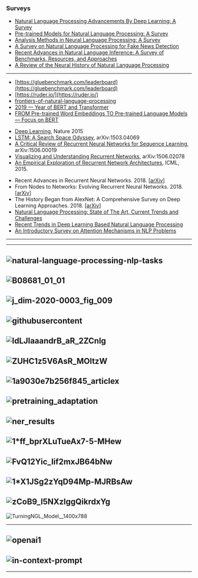 ### Surveys

- [Natural Language Processing Advancements By Deep Learning: A Survey](https://arxiv.org/abs/2003.01200)
- [Pre-trained Models for Natural Language Processing: A Survey](https://arxiv.org/abs/2003.08271)
- [Analysis Methods in Neural Language Processing: A Survey](https://arxiv.org/abs/1812.08951)
- [A Survey on Natural Language Processing for Fake News Detection](https://arxiv.org/pdf/1811.00770.pdf)
- [Recent Advances in Natural Language Inference: A Survey of Benchmarks, Resources, and Approaches](https://arxiv.org/abs/1904.01172)
- [A Review of the Neural History of Natural Language Processing](https://ruder.io/a-review-of-the-recent-history-of-nlp/)
------------

- [https://gluebenchmark.com/leaderboard](https://gluebenchmark.com/leaderboard)
- [https://ruder.io/](https://ruder.io/)
- [frontiers-of-natural-language-processing](https://www.slideshare.net/SebastianRuder/frontiers-of-natural-language-processing)
- [2019 — Year of BERT and Transformer](https://towardsdatascience.com/2019-year-of-bert-and-transformer-f200b53d05b9)
- [FROM Pre-trained Word Embeddings TO Pre-trained Language Models — Focus on BERT](https://towardsdatascience.com/from-pre-trained-word-embeddings-to-pre-trained-language-models-focus-on-bert-343815627598)
* [Deep Learning](http://www.nature.com/nature/journal/v521/n7553/pdf/nature14539.pdf), Nature 2015
* [LSTM: A Search Space Odyssey](http://arxiv.org/pdf/1503.04069), arXiv:1503.04069
* [A Critical Review of Recurrent Neural Networks for Sequence Learning](http://arxiv.org/pdf/1506.00019), arXiv:1506.00019
* [Visualizing and Understanding Recurrent Networks](http://arxiv.org/pdf/1506.02078), arXiv:1506.02078
* [An Empirical Exploration of Recurrent Network Architectures](http://jmlr.org/proceedings/papers/v37/jozefowicz15.pdf), ICML, 2015.
- Recent Advances in Recurrent Neural Networks. 2018. [[arXiv](https://arxiv.org/abs/1801.01078v3)]
- From Nodes to Networks: Evolving Recurrent Neural Networks. 2018. [[arXiv](https://arxiv.org/abs/1803.04439v2)]
- The History Began from AlexNet: A Comprehensive Survey on Deep Learning Approaches. 2018. [[arXiv](https://arxiv.org/abs/1803.01164v1)]
- [Natural Language Processing: State of The Art, Current Trends and Challenges](https://arxiv.org/ftp/arxiv/papers/1708/1708.05148.pdf)
- [Recent Trends in Deep Learning Based
Natural Language Processing](https://arxiv.org/pdf/1708.02709v5.pdf)
- [An Introductory Survey on Attention Mechanisms in NLP Problems](https://arxiv.org/abs/1811.05544v1)

-----------
--------------------
![natural-language-processing-nlp-tasks](https://mobidev.biz/wp-content/uploads/2019/12/natural-language-processing-nlp-tasks.png)
-----------
![B08681_01_01](https://static.packt-cdn.com/products/9781788478311/graphics/B08681_01_01.jpg)
------------
![j_dim-2020-0003_fig_009](https://content.sciendo.com/view/journals/dim/4/1/graphic/j_dim-2020-0003_fig_009.jpg)
--------------
![githubusercontent](https://camo.githubusercontent.com/144202183a5f8a47dcd0d09c7ca6df158e79d3b9/68747470733a2f2f692e7974696d672e636f6d2f76692f56387172566c65475935552f6d617872657364656661756c742e6a7067)
------------
![IdLJIaaandrB_aR_2ZCnlg](https://miro.medium.com/max/896/1*IdLJIaaandrB_aR_2ZCnlg.jpeg)
------------
![ZUHC1z5V6AsR_MOltzW](https://miro.medium.com/max/4096/1*ZUHC1z5V6AsR_MOltzW-NQ.png)
----------
![1a9030e7b256f845_articlex](https://imgs.developpaper.com/imgs/4289073911-1a9030e7b256f845_articlex.jpg)
-----------
![pretraining_adaptation](https://ruder.io/content/images/2019/08/pretraining_adaptation.png)
------------
![ner_results](https://ruder.io/content/images/2019/08/ner_results.png)
---------------
![1*ff_bprXLuTueAx7-5-MHew](https://miro.medium.com/max/1500/1*ff_bprXLuTueAx7-5-MHew.png)
--------
![FvQ12Yic_Iif2mxJB64bNw](https://miro.medium.com/max/1500/1*FvQ12Yic_Iif2mxJB64bNw.png)
-----------
![1*X1JSg2zYqD94Mp-MJRBsAw](https://miro.medium.com/max/1050/1*X1JSg2zYqD94Mp-MJRBsAw.png)
---------
![zCoB9_l5NXzlggQikrdxYg](https://miro.medium.com/max/1500/1*zCoB9_l5NXzlggQikrdxYg.png)
--------
![TurningNGL_Model__1400x788](https://www.microsoft.com/en-us/research/uploads/prod/2020/02/TurningNGL_Model__1400x788-5e418cff76a2a-1024x576.png)

-----------
![openai1](https://www.cbronline.com/wp-content/uploads/2020/06/openai1-1024x626.jpg)
----------
![in-context-prompt](https://anotherdatum.com/images//gpt-3/in-context-prompt.png)
-------------
---------------------------
